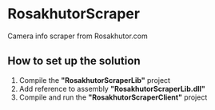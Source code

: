 # RosakhutorScraper
 Camera info scraper from Rosakhutor.com

## How to set up the solution
1) Compile the **"RosakhutorScraperLib"** project
2) Add reference to assembly **"RosakhutorScraperLib.dll"**
3) Compile and run the **"RosakhutorScraperClient"** project
